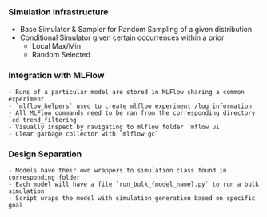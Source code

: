 ### Simulation Infrastructure
- Base Simulator & Sampler for Random Sampling of a given distribution
- Conditional Simulator given certain occurrences within a prior
    - Local Max/Min 
    - Random Selected

 
### Integration with MLFlow
    - Runs of a particular model are stored in MLFlow sharing a common experiment
    - `mlflow_helpers` used to create mlflow experiment /log information
    - All MLFlow commands need to be ran from the corresponding directory `cd trend_filtering`
    - Visually inspect by navigating to mlflow folder `mflow ui`
    - Clear garbage collector with `mlflow gc`


### Design Separation
    - Models have their own wrappers to simulation class found in corresponding folder
    - Each model will have a file `run_bulk_{model_name}.py` to run a bulk simulation
    - Script wraps the model with simulation generation based on specific goal

 
